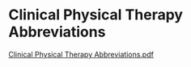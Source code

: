 # Clinical Physical Therapy Abbreviations

[Clinical Physical Therapy Abbreviations.pdf](Clinical%20Physical%20Therapy%20Abbreviations%207e6a96f79e3c446db501c2b8b0983ffc/Clinical_Physical_Therapy_Abbreviations.pdf)